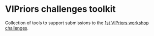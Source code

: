 # VIPriors challenges toolkit
Collection of tools to support submissions to the [1st VIPriors workshop challenges](https://vipriors.github.io/challenges/).
